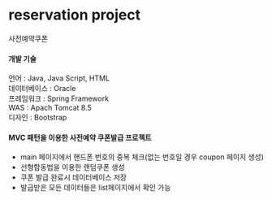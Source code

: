 # reservation project
사전예약쿠폰

#### 개발 기술  
언어 : Java, Java Script, HTML  
데이터베이스 : Oracle  
프레임워크 : Spring Framework  
WAS : Apach Tomcat 8.5  
디자인 : Bootstrap

#### MVC 패턴을 이용한 사전예약 쿠폰발급 프로젝트
- main 페이지에서 핸드폰 번호의 중복 체크(없는 번호일 경우 coupon 페이지 생성)  
- 선형합동법을 이용한 랜덤쿠폰 생성  
- 쿠폰 발급 완료시 데이터베이스 저장  
- 발급받은 모든 데이터들은 list페이지에서 확인 가능

